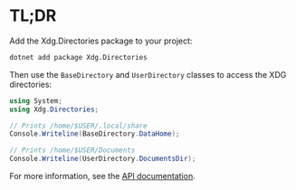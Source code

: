 # TL;DR

Add the Xdg.Directories package to your project:

```bash
dotnet add package Xdg.Directories
```

Then use the `BaseDirectory` and `UserDirectory` classes to access the XDG directories:

```csharp
using System;
using Xdg.Directories;

// Prints /home/$USER/.local/share
Console.Writeline(BaseDirectory.DataHome);

// Prints /home/$USER/Documents
Console.Writeline(UserDirectory.DocumentsDir);
```

For more information, see the [API documentation](/api/Xdg.Directories.html).
